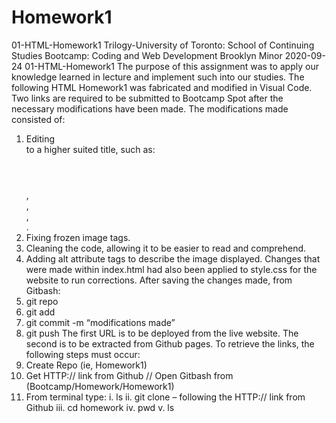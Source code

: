 # Homework1
01-HTML-Homework1
Trilogy-University of Toronto: School of Continuing Studies
Bootcamp: Coding and Web Development
Brooklyn Minor
2020-09-24
01-HTML-Homework1
The purpose of this assignment was to apply our knowledge learned in lecture and implement such into our studies.
The following HTML Homework1 was fabricated and modified in Visual Code. Two links are required to
be submitted to Bootcamp Spot after the necessary modifications have been made.
The modifications made consisted of:
  1. Editing <div></div> to a higher suited title, such as: <header></header>, <article></article>, <section></section>, <footer></footer>.
  2. Fixing frozen image tags.
  3. Cleaning the code, allowing it to be easier to read and comprehend.
  4. Adding alt attribute tags to describe the image displayed.
Changes that were made within index.html had also been applied to style.css for the website to run corrections.
After saving the changes made, from Gitbash:
  1. git repo
  2. git add
  3. git commit -m “modifications made”
  4. git push
The first URL is to be deployed from the live website. The second is to be extracted from Github pages.
To retrieve the links, the following steps must occur:
  1. Create Repo (ie, Homework1)
  2. Get HTTP:// link from Github
  // Open Gitbash from (Bootcamp/Homework/Homework1)
  3. From terminal type:
    i. ls
    ii. git clone – following the HTTP:// link from Github
    iii. cd homework
    iv. pwd
    v. ls
